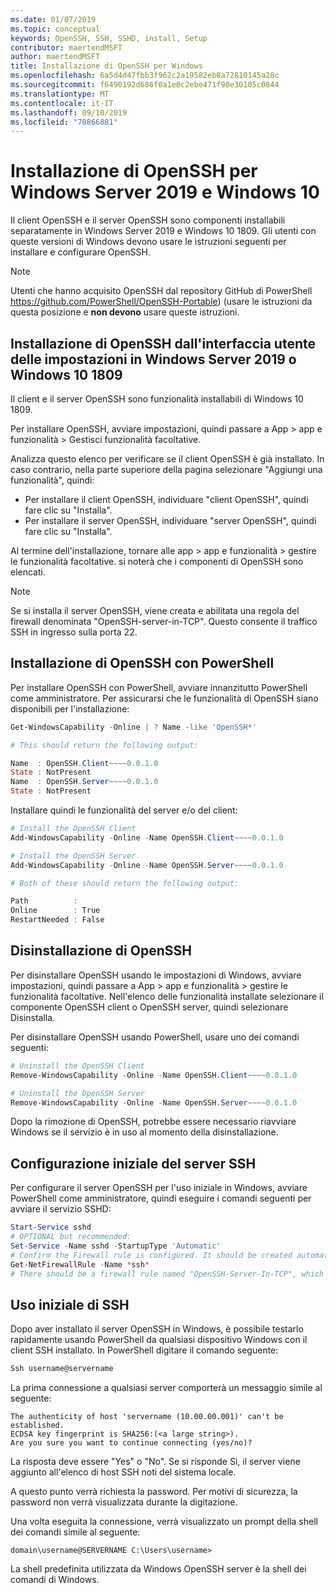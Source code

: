 ```yaml
---
ms.date: 01/07/2019
ms.topic: conceptual
keywords: OpenSSH, SSH, SSHD, install, Setup
contributor: maertendMSFT
author: maertendMSFT
title: Installazione di OpenSSH per Windows
ms.openlocfilehash: 6a5d4d47fbb3f962c2a19582eb0a72810145a28c
ms.sourcegitcommit: f6490192d686f0a1e0c2ebe471f98e30105c0844
ms.translationtype: MT
ms.contentlocale: it-IT
ms.lasthandoff: 09/10/2019
ms.locfileid: "70866881"
---
```

# <a name="installation-of-openssh-for-windows-server-2019-and-windows-10"></a>Installazione di OpenSSH per Windows Server 2019 e Windows 10 #

Il client OpenSSH e il server OpenSSH sono componenti installabili separatamente in Windows Server 2019 e Windows 10 1809.
Gli utenti con queste versioni di Windows devono usare le istruzioni seguenti per installare e configurare OpenSSH. 

> [!NOTE] 
> Utenti che hanno acquisito OpenSSH dal repository GitHub di PowerShell https://github.com/PowerShell/OpenSSH-Portable) (usare le istruzioni da questa posizione e __non devono__ usare queste istruzioni. 


## <a name="installing-openssh-from-the-settings-ui-on-windows-server-2019-or-windows-10-1809"></a>Installazione di OpenSSH dall'interfaccia utente delle impostazioni in Windows Server 2019 o Windows 10 1809

Il client e il server OpenSSH sono funzionalità installabili di Windows 10 1809. 

Per installare OpenSSH, avviare impostazioni, quindi passare a App > app e funzionalità > Gestisci funzionalità facoltative. 

Analizza questo elenco per verificare se il client OpenSSH è già installato. In caso contrario, nella parte superiore della pagina selezionare "Aggiungi una funzionalità", quindi: 

* Per installare il client OpenSSH, individuare "client OpenSSH", quindi fare clic su "Installa". 
* Per installare il server OpenSSH, individuare "server OpenSSH", quindi fare clic su "Installa". 

Al termine dell'installazione, tornare alle app > app e funzionalità > gestire le funzionalità facoltative. si noterà che i componenti di OpenSSH sono elencati.

> [!NOTE]
> Se si installa il server OpenSSH, viene creata e abilitata una regola del firewall denominata "OpenSSH-server-in-TCP". Questo consente il traffico SSH in ingresso sulla porta 22. 

## <a name="installing-openssh-with-powershell"></a>Installazione di OpenSSH con PowerShell 

Per installare OpenSSH con PowerShell, avviare innanzitutto PowerShell come amministratore.
Per assicurarsi che le funzionalità di OpenSSH siano disponibili per l'installazione:

```powershell
Get-WindowsCapability -Online | ? Name -like 'OpenSSH*'

# This should return the following output:

Name  : OpenSSH.Client~~~~0.0.1.0
State : NotPresent
Name  : OpenSSH.Server~~~~0.0.1.0
State : NotPresent
```

Installare quindi le funzionalità del server e/o del client:

```powershell
# Install the OpenSSH Client
Add-WindowsCapability -Online -Name OpenSSH.Client~~~~0.0.1.0

# Install the OpenSSH Server
Add-WindowsCapability -Online -Name OpenSSH.Server~~~~0.0.1.0

# Both of these should return the following output:

Path          :
Online        : True
RestartNeeded : False
```

## <a name="uninstalling-openssh"></a>Disinstallazione di OpenSSH

Per disinstallare OpenSSH usando le impostazioni di Windows, avviare impostazioni, quindi passare a App > app e funzionalità > gestire le funzionalità facoltative. Nell'elenco delle funzionalità installate selezionare il componente OpenSSH client o OpenSSH server, quindi selezionare Disinstalla.

Per disinstallare OpenSSH usando PowerShell, usare uno dei comandi seguenti:

```powershell
# Uninstall the OpenSSH Client
Remove-WindowsCapability -Online -Name OpenSSH.Client~~~~0.0.1.0

# Uninstall the OpenSSH Server
Remove-WindowsCapability -Online -Name OpenSSH.Server~~~~0.0.1.0
```

Dopo la rimozione di OpenSSH, potrebbe essere necessario riavviare Windows se il servizio è in uso al momento della disinstallazione.


## <a name="initial-configuration-of-ssh-server"></a>Configurazione iniziale del server SSH

Per configurare il server OpenSSH per l'uso iniziale in Windows, avviare PowerShell come amministratore, quindi eseguire i comandi seguenti per avviare il servizio SSHD:

```powershell
Start-Service sshd
# OPTIONAL but recommended:
Set-Service -Name sshd -StartupType 'Automatic'
# Confirm the Firewall rule is configured. It should be created automatically by setup. 
Get-NetFirewallRule -Name *ssh*
# There should be a firewall rule named "OpenSSH-Server-In-TCP", which should be enabled 
```

## <a name="initial-use-of-ssh"></a>Uso iniziale di SSH

Dopo aver installato il server OpenSSH in Windows, è possibile testarlo rapidamente usando PowerShell da qualsiasi dispositivo Windows con il client SSH installato. In PowerShell digitare il comando seguente: 

```powershell
Ssh username@servername
```

La prima connessione a qualsiasi server comporterà un messaggio simile al seguente:

```
The authenticity of host 'servername (10.00.00.001)' can't be established.
ECDSA key fingerprint is SHA256:(<a large string>).
Are you sure you want to continue connecting (yes/no)?
```

La risposta deve essere "Yes" o "No". Se si risponde Sì, il server viene aggiunto all'elenco di host SSH noti del sistema locale.

A questo punto verrà richiesta la password. Per motivi di sicurezza, la password non verrà visualizzata durante la digitazione. 

Una volta eseguita la connessione, verrà visualizzato un prompt della shell dei comandi simile al seguente:

```
domain\username@SERVERNAME C:\Users\username>
```

La shell predefinita utilizzata da Windows OpenSSH server è la shell dei comandi di Windows. 

